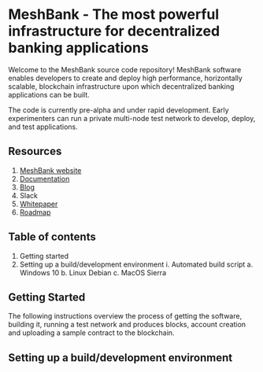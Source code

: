 # MeshBank - The most powerful infrastructure for decentralized banking applications

Welcome to the MeshBank source code repository! MeshBank software enables developers to create and deploy high performance, horizontally scalable, blockchain infrastructure upon which decentralized banking applications can be built.

The code is currently pre-alpha and under rapid development. Early experimenters can run a private multi-node test network to develop, deploy, and test applications.

## Resources
  1. [MeshBank website](https://MeshBank.com)
  2. [Documentation](README.md)
  3. [Blog](https://MeshBank.com/blog)
  4. Slack
  5. [Whitepaper](TechnicalWhitepaper.md)
  6. [Roadmap](Roadmap.md)

## Table of contents
  1. Getting started
  2. Setting up a build/development environment
    i. Automated build script
      a. Windows 10
      b. Linux Debian
      c. MacOS Sierra
  
## Getting Started
  
  The following instructions overview the process of getting the software, building it, running a test network and produces blocks, account creation and uploading a sample contract to the blockchain.
  
## Setting up a build/development environment
